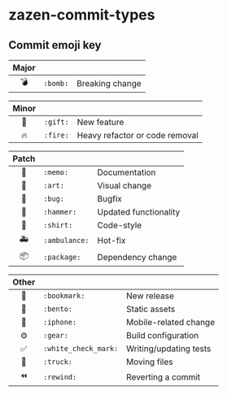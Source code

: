 # zazen-commit-types

## Commit emoji key

| Major |          |                 |
| :---: | -------- | --------------- |
|   💣  | `:bomb:` | Breaking change |

| Minor |          |                                |
| :---: | -------- | ------------------------------ |
|   🎁  | `:gift:` | New feature                    |
|   🔥  | `:fire:` | Heavy refactor or code removal |

| Patch |               |                       |
| :---: | ------------- | --------------------- |
|   📝  | `:memo:`      | Documentation         |
|   🎨  | `:art:`       | Visual change         |
|   🐛  | `:bug:`       | Bugfix                |
|   🔨  | `:hammer:`    | Updated functionality |
|   👕  | `:shirt:`     | Code-style            |
|   🚑  | `:ambulance:` | Hot-fix               |
|   📦  | `:package:`   | Dependency change     |

| Other |                    |                        |
| :---: | ------------------ | ---------------------- |
|   🔖  | `:bookmark:`       | New release            |
|   🍱  | `:bento:`          | Static assets          |
|   📱  | `:iphone:`         | Mobile-related change  |
|   ⚙️  | `:gear:`           | Build configuration    |
|   ✅  | `:white_check_mark:` | Writing/updating tests |
|   🚚  | `:truck:`          | Moving files           |
|   ⏪   | `:rewind:`         | Reverting a commit     |
